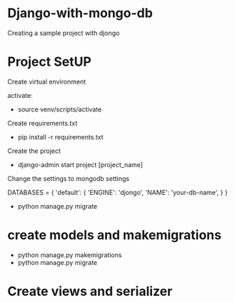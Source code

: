 # Django-with-mongo-db
Creating a sample project with djongo 

# Project SetUP

Create virtual environment

activate: 
  - source venv/scripts/activate

Create requirements.txt
- pip install -r requirements.txt

Create the project
- django-admin start project [project_name]

Change the settings to mongodb settings

DATABASES = {
       'default': {
           'ENGINE': 'djongo',
           'NAME': 'your-db-name',
       }
   }
- python manage.py migrate
# create models and makemigrations
- python manage.py makemigrations
- python manage.py migrate
# Create views and serializer
